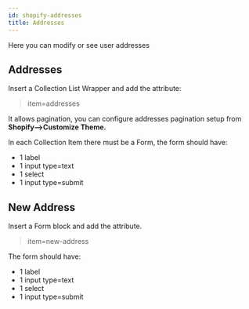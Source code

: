 ```yaml
---
id: shopify-addresses
title: Addresses 
---
```


Here you can modify or see user addresses

## Addresses
Insert a Collection List Wrapper and add the attribute:

> item=addresses

It allows pagination, you can configure addresses pagination setup from **Shopify-->Customize Theme.**

In each Collection Item there must be a Form, the form should have:
- 1 label
- 1 input type=text
- 1 select
- 1 input type=submit

## New Address
Insert a Form block and add the attribute.

> item=new-address

The form should have:
- 1 label
- 1 input type=text
- 1 select
- 1 input type=submit